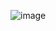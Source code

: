 ![image]([https://your-copied-image-address](https://github.com/shatha790/shatha-salem/blob/main/img/bootstrap.png)https://github.com/shatha790/shatha-salem/blob/main/img/bootstrap.png)

